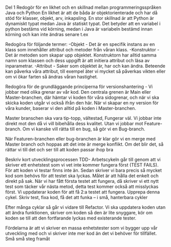 Del 1
Redogör för en likhet och en skillnad mellan programmeringsspråken Java och Python 
En likhet är att de båda är objektorienterade och har då stöd för klasser, objekt, arv, inkapsling.
En stor skillnad är att Python är dynamiskt typat medan Java är statiskt typat.
Det betyder att en variabel i python bestäms vid körning, medan i Java är variabeln bestämd innan körning och kan inte ändras senare
t.ex


Redogöra för följande termer:
-Objekt - Det är en specifik instans av en klass som innehåller attribut och metoder från våran klass. 
-Konstruktor - Det är metoden som skapar upp objektet. Konstruktorn har alltid samma namn som klassen och dess uppgift är att initiera attribut och läsa av inparametrar.
-Attribut - Saker som objektet är, har och kan ändra. Beteende kan påverka våra attribut, till exempel äter vi mycket så påverkas vikten eller om vi ökar farten så ändras våran hastighet.

Redogöra för de grundläggande principerna för versionshantering - Vi jobbar med olika grenar av vår kod. Den centrala grenen är Main eller Master-branchen, där hämtar vi koden för våra sidogrenar, och när vi ska skicka koden utgår vi också ifrån den här. När vi skapar en ny version för våra kunder, baserar vi den alltid på koden i Master-branchen.

Master branschen ska vara tip-topp, vältestad, Fungerar väl. Vi jobbar inte direkt mot den då vi vill bibehålla dess kvalitet. Utan vi jobbar mot Feature-branch. Om vi kanske vill rätta till en bug, så gör vi en Bug-branch.

När Featuren-branchen eller bug-branchen är klar gör vi en merge med Master branch och hoppas att det inte är merge konflikt. Om det blir det, så rättar vi till det och ser till att koden passar ihop bra

Beskriv kort utvecklingsprocessen TDD- Arbetscykeln går till genom att vi skriver ett enhetstest som vi vet inte kommer fungera först (TEST FAILS). För att koden vi testar finns inte än.
Sedan skriver vi bara precis så mycket kod som behövs för att testet ska lyckas. Målet är att hålla det enkelt och direkt på sak.
När vi har fått första testet att fungera, då skriver vi ett nytt test som täcker vår nästa metod, detta test kommer också att misslyckas först. Vi uppdaterar koden för att få 2:a testet att fungera.
Upprepa denna cykel. Skriv test, fixa kod, få det att funka – i små, hanterbara cykler

Efter många cyklar så går vi vidare till Refactor. Vi ska uppdatera koden utan att ändra funktionen, skriver om koden så den är lite snyggare, kör om koden se till att den fortfarande lyckas med existerande tester.

Fördelarna är att vi skriver en massa enhetstester som vi bygger upp vår utveckling med och vi skriver inte mer kod än det vi behöver för tillfället. Små små steg framåt
